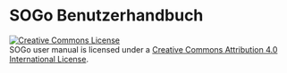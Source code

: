 SOGo Benutzerhandbuch
================

<a rel="license" href="http://creativecommons.org/licenses/by/4.0/"><img alt="Creative Commons License" style="border-width:0" src="https://i.creativecommons.org/l/by/4.0/88x31.png" /></a><br /><span xmlns:dct="http://purl.org/dc/terms/" property="dct:title">SOGo user manual</span> is licensed under a <a rel="license" href="http://creativecommons.org/licenses/by/4.0/">Creative Commons Attribution 4.0 International License</a>.
